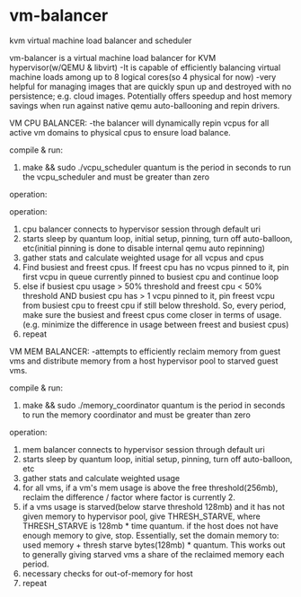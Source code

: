 # vm-balancer
kvm virtual machine load balancer and scheduler



vm-balancer is a virtual machine load balancer for KVM hypervisor(w/QEMU & libvirt)
-It is capable of efficiently balancing virtual machine loads among up to 8 logical cores(so 4 physical for now)
-very helpful for managing images that are quickly spun up and destroyed with no persistence; e.g. cloud images. Potentially offers speedup and host memory savings when run against native qemu auto-ballooning and repin drivers.


VM CPU BALANCER:
-the balancer will dynamically repin vcpus for all active vm domains to physical cpus to ensure load balance.

compile & run:
1. make && sudo ./vcpu_scheduler <quantum>
quantum is the period in seconds to run the vcpu_scheduler and must be greater than zero

operation:

operation:

1.    cpu balancer connects to hypervisor session through default uri
2.    starts sleep by quantum loop, initial setup, pinning, turn off auto-balloon, etc(initial pinning is done to disable internal qemu auto repinning)
3.    gather stats and calculate weighted usage for all vcpus and cpus
4.    Find busiest and freest cpus. If freest cpu has no vcpus pinned to it, pin first vcpu in queue currently pinned to busiest cpu and continue loop
5.    else if busiest cpu usage > 50% threshold and freest cpu < 50% threshold AND busiest cpu has > 1 vcpu pinned to it,
      pin freest vcpu from busiest cpu to freest cpu if still below threshold. So, every period, make sure the busiest and freest cpus come closer in terms of usage.(e.g. minimize the difference in usage between freest and busiest cpus)
6. repeat




VM MEM BALANCER:
-attempts to efficiently reclaim memory from guest vms and distribute memory from a host hypervisor pool to starved guest vms.

compile & run:
1. make && sudo ./memory_coordinator <quantum>
quantum is the period in seconds to run the memory coordinator and must be greater than zero

operation:

1.    mem balancer connects to hypervisor session through default uri
2.    starts sleep by quantum loop, initial setup, pinning, turn off auto-balloon, etc
3.    gather stats and calculate weighted usage
4.    for all vms, if a vm's mem usage is above the free threshold(256mb), reclaim the difference / factor where factor is currently 2.
5.    if a vms usage is starved(below starve threshold 128mb) and it has not given memory to hypervisor pool, give THRESH_STARVE, where THRESH_STARVE is 128mb * time quantum. if the host does not have enough memory to give, stop.
      Essentially, set the domain memory to: used memory + thresh starve bytes(128mb) * quantum. This works out to generally giving starved vms a share of the reclaimed memory each period.
6.    necessary checks for out-of-memory for host
7.    repeat
